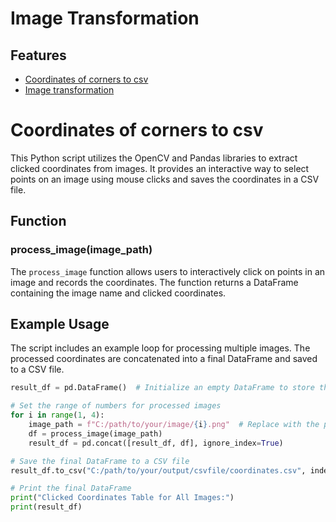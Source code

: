 # Image Transformation
## Features
- [Coordinates of corners to csv](#Coordinates-of-corners-to-csv)
- [Image transformation](#Image-transformation)

# Coordinates of corners to csv

This Python script utilizes the OpenCV and Pandas libraries to extract clicked coordinates from images. It provides an interactive way to select points on an image using mouse clicks and saves the coordinates in a CSV file.

## Function

### process_image(image_path)

The `process_image` function allows users to interactively click on points in an image and records the coordinates. The function returns a DataFrame containing the image name and clicked coordinates.

## Example Usage

The script includes an example loop for processing multiple images. The processed coordinates are concatenated into a final DataFrame and saved to a CSV file.

```python
result_df = pd.DataFrame()  # Initialize an empty DataFrame to store the results

# Set the range of numbers for processed images
for i in range(1, 4):
    image_path = f"C:/path/to/your/image/{i}.png"  # Replace with the path to your images
    df = process_image(image_path)
    result_df = pd.concat([result_df, df], ignore_index=True)

# Save the final DataFrame to a CSV file
result_df.to_csv("C:/path/to/your/output/csvfile/coordinates.csv", index=False, header=False)

# Print the final DataFrame
print("Clicked Coordinates Table for All Images:")
print(result_df)

